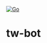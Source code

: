 [![Go](https://github.com/nagaame/tw-bot/actions/workflows/go.yml/badge.svg)](https://github.com/nagaame/tw-bot/actions/workflows/go.yml)
# tw-bot

